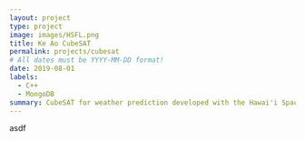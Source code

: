 ```yaml
---
layout: project
type: project
image: images/HSFL.png
title: Ke Ao CubeSAT
permalink: projects/cubesat
# All dates must be YYYY-MM-DD format!
date: 2019-08-01
labels:
  - C++
  - MongoDB
summary: CubeSAT for weather prediction developed with the Hawai'i Space Flight Laboratory
---
```


asdf
